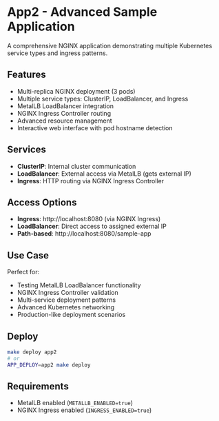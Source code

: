 # App2 - Advanced Sample Application

A comprehensive NGINX application demonstrating multiple Kubernetes service types and ingress patterns.

## Features
- Multi-replica NGINX deployment (3 pods)
- Multiple service types: ClusterIP, LoadBalancer, and Ingress
- MetalLB LoadBalancer integration
- NGINX Ingress Controller routing
- Advanced resource management
- Interactive web interface with pod hostname detection

## Services
- **ClusterIP**: Internal cluster communication
- **LoadBalancer**: External access via MetalLB (gets external IP)
- **Ingress**: HTTP routing via NGINX Ingress Controller

## Access Options
- **Ingress**: http://localhost:8080 (via NGINX Ingress)
- **LoadBalancer**: Direct access to assigned external IP
- **Path-based**: http://localhost:8080/sample-app

## Use Case
Perfect for:
- Testing MetalLB LoadBalancer functionality
- NGINX Ingress Controller validation
- Multi-service deployment patterns
- Advanced Kubernetes networking
- Production-like deployment scenarios

## Deploy
```bash
make deploy app2
# or  
APP_DEPLOY=app2 make deploy
```

## Requirements
- MetalLB enabled (`METALLB_ENABLED=true`)
- NGINX Ingress enabled (`INGRESS_ENABLED=true`)